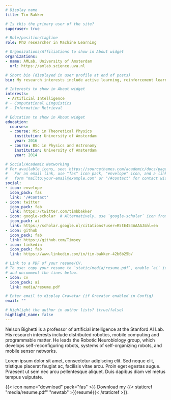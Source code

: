 ```yaml
---
# Display name
title: Tim Bakker

# Is this the primary user of the site?
superuser: true

# Role/position/tagline
role: PhD researcher in Machine Learning

# Organizations/Affiliations to show in About widget
organizations:
- name: AMLab, University of Amsterdam
  url: https://amlab.science.uva.nl

# Short bio (displayed in user profile at end of posts)
bio: My research interests include active learning, reinforcement learning, and everything Bayesian.

# Interests to show in About widget
interests:
 - Artificial Intelligence
# - Computational Linguistics
# - Information Retrieval

# Education to show in About widget
education:
  courses:
  - course: MSc in Theoretical Physics
    institution: University of Amsterdam
    year: 2016
  - course: BSc in Physics and Astronomy
    institution: University of Amsterdam
    year: 2014

# Social/Academic Networking
# For available icons, see: https://sourcethemes.com/academic/docs/page-builder/#icons
#   For an email link, use "fas" icon pack, "envelope" icon, and a link in the
#   form "mailto:your-email@example.com" or "/#contact" for contact widget.
social:
- icon: envelope
  icon_pack: fas
  link: '/#contact'
- icon: twitter
  icon_pack: fab
  link: https://twitter.com/timbbakker
- icon: google-scholar  # Alternatively, use `google-scholar` icon from `ai` icon pack
  icon_pack: ai
  link: https://scholar.google.nl/citations?user=R5tE454AAAAJ&hl=en
- icon: github
  icon_pack: fab
  link: https://github.com/Timsey
- icon: linkedin
  icon_pack: fab
  link: https://www.linkedin.com/in/tim-bakker-42b6b25b/

# Link to a PDF of your resume/CV.
# To use: copy your resume to `static/media/resume.pdf`, enable `ai` icons in `params.toml`, 
# and uncomment the lines below.
- icon: cv
  icon_pack: ai
  link: media/resume.pdf

# Enter email to display Gravatar (if Gravatar enabled in Config)
email: ""

# Highlight the author in author lists? (true/false)
highlight_name: false
---
```


Nelson Bighetti is a professor of artificial intelligence at the Stanford AI Lab. His research interests include distributed robotics, mobile computing and programmable matter. He leads the Robotic Neurobiology group, which develops self-reconfiguring robots, systems of self-organizing robots, and mobile sensor networks.

Lorem ipsum dolor sit amet, consectetur adipiscing elit. Sed neque elit, tristique placerat feugiat ac, facilisis vitae arcu. Proin eget egestas augue. Praesent ut sem nec arcu pellentesque aliquet. Duis dapibus diam vel metus tempus vulputate.

{{< icon name="download" pack="fas" >}} Download my {{< staticref "media/resume.pdf" "newtab" >}}resumé{{< /staticref >}}.
